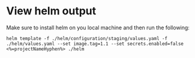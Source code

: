# View helm output
Make sure to install helm on you local machine and then run the following:
```
helm template -f ./helm/configuration/staging/values.yaml -f ./helm/values.yaml --set image.tag=1.1 --set secrets.enabled=false <%=projectNameHyphen%> ./helm
```